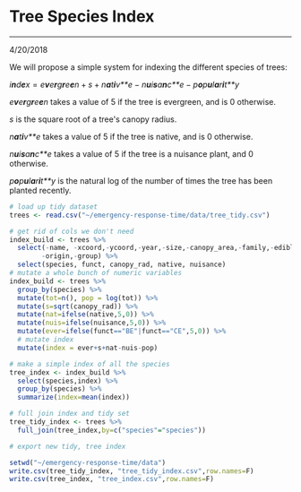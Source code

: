 Tree Species Index
================
------------------------------------------------------------------------
4/20/2018

We will propose a simple system for indexing the different species of trees:

*i**n**d**e**x* = *e**v**e**r**g**r**e**e**n* + *s* + *n**a**t**i**v**e* − *n**u**i**s**a**n**c**e* − *p**o**p**u**l**a**r**i**t**y*

*e**v**e**r**g**r**e**e**n* takes a value of 5 if the tree is evergreen, and is 0 otherwise.

*s* is the square root of a tree's canopy radius.

*n**a**t**i**v**e* takes a value of 5 if the tree is native, and is 0 otherwise.

*n**u**i**s**a**n**c**e* takes a value of 5 if the tree is a nuisance plant, and 0 otherwise.

*p**o**p**u**l**a**r**i**t**y* is the natural log of the number of times the tree has been planted recently.

``` r
# load up tidy dataset
trees <- read.csv("~/emergency-response-time/data/tree_tidy.csv")
```

``` r
# get rid of cols we don't need
index_build <- trees %>%
  select(-name, -xcoord,-ycoord,-year,-size,-canopy_area,-family,-edible
        -origin,-group) %>%
  select(species, funct, canopy_rad, native, nuisance)
# mutate a whole bunch of numeric variables
index_build <- trees %>%
  group_by(species) %>%
  mutate(tot=n(), pop = log(tot)) %>%
  mutate(s=sqrt(canopy_rad)) %>%
  mutate(nat=ifelse(native,5,0)) %>%
  mutate(nuis=ifelse(nuisance,5,0)) %>%
  mutate(ever=ifelse(funct=="BE"|funct=="CE",5,0)) %>%
  # mutate index
  mutate(index = ever+s+nat-nuis-pop)

# make a simple index of all the species
tree_index <- index_build %>%
  select(species,index) %>%
  group_by(species) %>%
  summarize(index=mean(index))

# full join index and tidy set
tree_tidy_index <- trees %>%
  full_join(tree_index,by=c("species"="species"))
```

``` r
# export new tidy, tree index

setwd("~/emergency-response-time/data")
write.csv(tree_tidy_index, "tree_tidy_index.csv",row.names=F)
write.csv(tree_index, "tree_index.csv",row.names=F)
```
